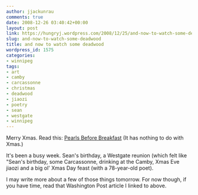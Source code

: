 ```yaml
---
author: jjackunrau
comments: true
date: 2008-12-26 03:40:42+00:00
layout: post
link: https://hungryj.wordpress.com/2008/12/25/and-now-to-watch-some-deadwood/
slug: and-now-to-watch-some-deadwood
title: and now to watch some deadwood
wordpress_id: 1575
categories:
- winnipeg
tags:
- art
- camby
- carcassonne
- christmas
- deadwood
- jiaozi
- poetry
- sean
- westgate
- winnipeg
---
```


Merry Xmas. Read this: [Pearls Before Breakfast](http://www.washingtonpost.com/wp-dyn/content/article/2007/04/04/AR2007040401721.html) (It has nothing to do with Xmas.)

It's been a busy week. Sean's birthday, a Westgate reunion (which felt like "Sean's birthday, some Carcassonne, drinking at the Camby, Xmas Eve jiaozi and a big ol' Xmas Day feast (with a 78-year-old poet).

I may write more about a few of those things tomorrow. For now though, if you have time, read that Washington Post article I linked to above.
